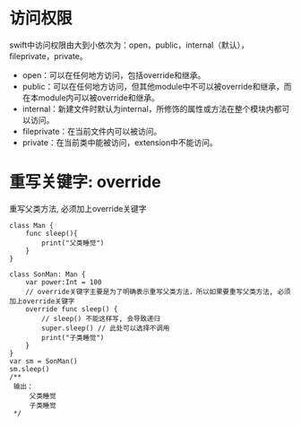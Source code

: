 # 访问权限

swift中访问权限由大到小依次为：open，public，internal（默认），fileprivate，private。

- open：可以在任何地方访问，包括override和继承。
- public：可以在任何地方访问，但其他module中不可以被override和继承，而在本module内可以被override和继承。
- internal：新建文件时默认为internal，所修饰的属性或方法在整个模块内都可以访问。
- fileprivate：在当前文件内可以被访问。
- private：在当前类中能被访问，extension中不能访问。

# 重写关键字: override

重写父类方法, 必须加上override关键字

```sw
class Man {
    func sleep(){
        print("父类睡觉")
    }
}

class SonMan: Man {
    var power:Int = 100
    // override关键字主要是为了明确表示重写父类方法，所以如果要重写父类方法, 必须加上override关键字
    override func sleep() {
        // sleep() 不能这样写, 会导致递归
        super.sleep() // 此处可以选择不调用
        print("子类睡觉")
    }
}
var sm = SonMan()
sm.sleep()
/**
 输出：
     父类睡觉
     子类睡觉
 */
```
